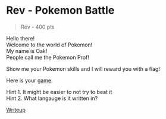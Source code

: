 # Rev - Pokemon Battle
> Rev - 400 pts

Hello there! <br>
Welcome to the world of Pokemon!<br>
My name is Oak! <br>
People call me the Pokemon Prof! <br>

Show me your Pokemon skills and I will reward you with a flag!

Here is your [game](src/pokemon).

Hint 1. It might be easier to not try to beat it<br>
Hint 2. What langauge is it written in?

[Writeup](writeup.md)
